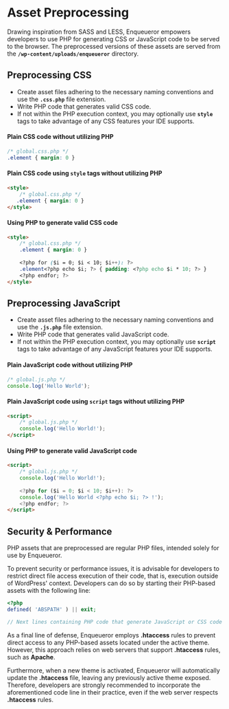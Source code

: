 # Asset Preprocessing

Drawing inspiration from SASS and LESS, Enqueueror empowers developers to use PHP for generating CSS or JavaScript code to be served to the browser. The preprocessed versions of these assets are served from the **`/wp-content/uploads/enqueueror`** directory.

## Preprocessing CSS

- Create asset files adhering to the necessary naming conventions and use the **`.css.php`** file extension.
- Write PHP code that generates valid CSS code.
- If not within the PHP execution context, you may optionally use **`style`** tags to take advantage of any CSS features your IDE supports.

#### Plain CSS code without utilizing PHP

```css
/* global.css.php */
.element { margin: 0 }
```

#### Plain CSS code using `style` tags without utilizing PHP

```html
<style>
    /* global.css.php */
   .element { margin: 0 }
</style>
```

#### Using PHP to generate valid CSS code

```html
<style>
    /* global.css.php */  
    .element { margin: 0 }
    
    <?php for ($i = 0; $i < 10; $i++): ?> 
    .element<?php echo $i; ?> { padding: <?php echo $i * 10; ?> }  
    <?php endfor; ?>
</style>
```

## Preprocessing JavaScript

- Create asset files adhering to the necessary naming conventions and use the **`.js.php`** file extension.
- Write PHP code that generates valid JavaScript code.
- If not within the PHP execution context, you may optionally use **`script`** tags to take advantage of any JavaScript features your IDE supports.

#### Plain JavaScript code without utilizing PHP

```javascript
/* global.js.php */
console.log('Hello World');
```

#### Plain JavaScript code using `script` tags without utilizing PHP

```html
<script>
    /* global.js.php */
    console.log('Hello World!');
</script>
```

#### Using PHP to generate valid JavaScript code

```html
<script>
    /* global.js.php */
    console.log('Hello World!');
    
    <?php for ($i = 0; $i < 10; $i++): ?>
    console.log('Hello World <?php echo $i; ?> !');
    <?php endfor; ?>
</script>
```

## Security & Performance

PHP assets that are preprocessed are regular PHP files, intended solely for use by Enqueueror. 

To prevent security or performance issues, it is advisable for developers to restrict direct file access execution of their code, that is, execution outside of WordPress' context. Developers can do so by starting their PHP-based assets with the following line:

```php
<?php
defined( 'ABSPATH' ) || exit;

// Next lines containing PHP code that generate JavaScript or CSS code
```

As a final line of defense, Enqueueror employs **.htaccess** rules to prevent direct access to any PHP-based assets located under the active theme. However, this approach relies on web servers that support **.htaccess** rules, such as **Apache**.

Furthermore, when a new theme is activated, Enqueueror will automatically update the **.htaccess** file, leaving any previously active theme exposed. Therefore, developers are strongly recommended to incorporate the aforementioned code line in their practice, even if the web server respects **.htaccess** rules.